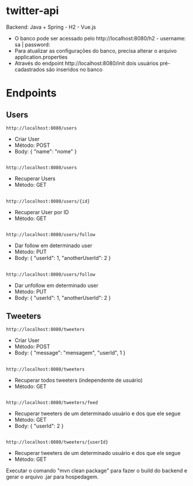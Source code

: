 # twitter-api

Backend: Java + Spring  -  H2  -  Vue.js

- O banco pode ser acessado pelo http://localhost:8080/h2 - username: sa | password:
- Para atualizar as configurações do banco, precisa alterar o arquivo application.properties
- Através do endpoint http://localhost:8080/init dois usuários pré-cadastrados são inseridos no banco


# Endpoints
  ## Users
    http://localhost:8080/users
   - Criar User
   - Método: POST
   - Body: { "name": "nome" }
   
   ##
    http://localhost:8080/users
   - Recuperar Users
   - Método: GET
   
   ##
    http://localhost:8080/users/{id}
   - Recuperar User por ID
   - Método: GET
   
   ##
    http://localhost:8080/users/follow
   - Dar follow em determinado user
   - Método: PUT
   - Body: { "userId": 1, "anotherUserId": 2 }
   
   ##
    http://localhost:8080/users/follow
   - Dar unfollow em determinado user
   - Método: PUT
   - Body: { "userId": 1, "anotherUserId": 2 }
   
  ## Tweeters    
    http://localhost:8080/tweeters
   - Criar User
   - Método: POST
   - Body: { "message": "mensagem", "userId", 1 }
   
   ##
    http://localhost:8080/tweeters
   - Recuperar todos tweeters (independente de usuário)
   - Método: GET
   
   ##
    http://localhost:8080/tweeters/feed
   - Recuperar tweeters de um determinado usuário e dos que ele segue
   - Método: GET
   - Body: { "userId": 2 }
   
   ##
    http://localhost:8080/tweeters/{userId}
   - Recuperar tweeters de um determinado usuário e dos que ele segue
   - Método: GET
   
   
Executar o comando "mvn clean package" para fazer o build do backend e gerar o arquivo .jar para hospedagem.
